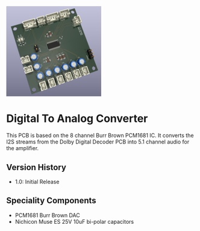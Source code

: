 <img src="screenshot.png" width="50%">

# Digital To Analog Converter

This PCB is based on the 8 channel Burr Brown PCM1681 IC.  It converts the I2S streams from the Dolby Digital Decoder PCB into 5.1 channel audio for the amplifier.

## Version History

- 1.0: Initial Release

## Speciality Components

* PCM1681 Burr Brown DAC
* Nichicon Muse ES 25V 10uF bi-polar capacitors

